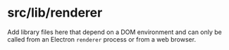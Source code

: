 # src/lib/renderer

Add library files here that depend on a DOM environment and can only be called from an Electron `renderer` process or from a web browser.
